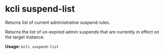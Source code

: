 # kcli suspend-list


Returns list of current administrative suspend rules.

Returns the list of un-expired admin suspends that are currently in effect on the target instance.


**Usage:** `kcli suspend-list`




